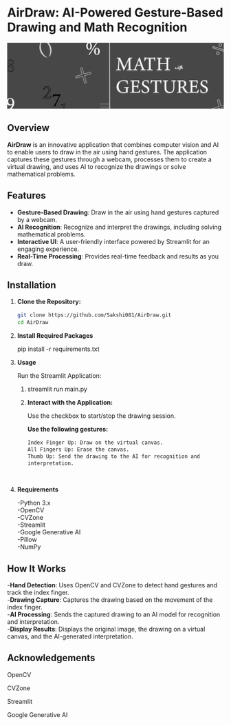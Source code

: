# AirDraw: AI-Powered Gesture-Based Drawing and Math Recognition

![AirDraw Logo](mathgest.png)

## Overview

**AirDraw** is an innovative application that combines computer vision and AI to enable users to draw in the air using hand gestures. The application captures these gestures through a webcam, processes them to create a virtual drawing, and uses AI to recognize the drawings or solve mathematical problems.

## Features

- **Gesture-Based Drawing**: Draw in the air using hand gestures captured by a webcam.
- **AI Recognition**: Recognize and interpret the drawings, including solving mathematical problems.
- **Interactive UI**: A user-friendly interface powered by Streamlit for an engaging experience.
- **Real-Time Processing**: Provides real-time feedback and results as you draw.

## Installation

1. **Clone the Repository:**
   ```sh
   git clone https://github.com/Sakshi081/AirDraw.git
   cd AirDraw
2. **Install Required Packages**
   
   pip install -r requirements.txt

4. **Usage**
   
   Run the Streamlit Application:

   1. streamlit run main.py

   2. **Interact with the Application:**
      
      Use the checkbox to start/stop the drawing session.
      
      **Use the following gestures:**
      
          Index Finger Up: Draw on the virtual canvas.
          All Fingers Up: Erase the canvas.
          Thumb Up: Send the drawing to the AI for recognition and interpretation.

</br>

4. **Requirements**

    -Python 3.x</br>
    -OpenCV</br>
    -CVZone</br>
    -Streamlit</br>
    -Google Generative AI</br>
    -Pillow</br>
    -NumPy


## How It Works

  -**Hand Detection**: Uses OpenCV and CVZone to detect hand gestures and track the index finger.</br>
  -**Drawing Capture**: Captures the drawing based on the movement of the index finger.</br>
  -**AI Processing**: Sends the captured drawing to an AI model for recognition and interpretation.</br>
  -**Display Results**: Displays the original image, the drawing on a virtual canvas, and the AI-generated interpretation.</br>

## Acknowledgements
OpenCV

CVZone

Streamlit

Google Generative AI

